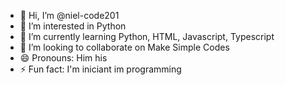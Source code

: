 - 👋 Hi, I’m @niel-code201
- 👀 I’m interested in Python
- 🌱 I’m currently learning Python, HTML, Javascript, Typescript
- 💞️ I’m looking to collaborate on Make Simple Codes
- 😄 Pronouns: Him his
- ⚡ Fun fact: I'm iniciant im programming

<!---
niel-code201/niel-code201 is a ✨ special ✨ repository because its `README.md` (this file) appears on your GitHub profile.
You can click the Preview link to take a look at your changes.
--->
